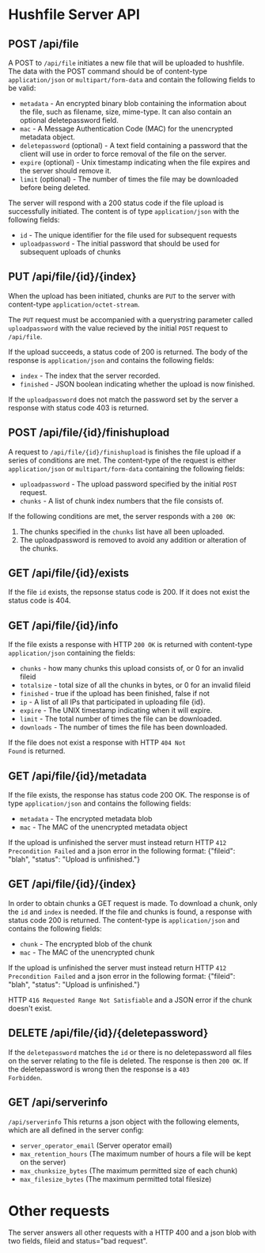 Hushfile Server API
===================

POST /api/file
---------------
A POST to `/api/file` initiates a new file that will be uploaded to hushfile. The data with the POST command should be of content-type `application/json` or `multipart/form-data` and contain the following fields to be valid:

- `metadata` - An encrypted binary blob containing the information about the file, such as filename, size, mime-type. It can also contain an optional deletepassword field.
- `mac` - A Message Authentication Code (MAC) for the unencrypted metadata object.
- `deletepassword` (optional) - A text field containing a password that the client will use in order to force removal of the file on the server.
- `expire` (optional) - Unix timestamp indicating when the file expires and the server should remove it.
- `limit` (optional) - The number of times the file may be downloaded before being deleted.

The server will respond with a 200 status code if the file upload is successfully initiated. The content is of type `application/json` with the following fields:

- `id` - The unique identifier for the file used for subsequent requests
- `uploadpassword` - The initial password that should be used for subsequent uploads of chunks

PUT /api/file/{id}/{index}
--------------------------
When the upload has been initiated, chunks are `PUT` to the server with content-type `application/octet-stream`.

The `PUT` request must be accompanied with a querystring parameter called `uploadpassword` with the value recieved by the initial `POST` request to `/api/file`.

If the upload succeeds, a status code of 200 is returned. The body of the response is `application/json` and contains the following fields:

- `index` - The index that the server recorded.
- `finished` - JSON boolean indicating whether the upload is now finished.

If the `uploadpassword` does not match the password set by the server a response with status code 403 is returned.

POST /api/file/{id}/finishupload
--------------------------------
A request to `/api/file/{id}/finishupload` is finishes the file upload if a series of conditions are met. The content-type of the request is either `application/json` or `multipart/form-data` containing the following fields:

- `uploadpassword` - The upload password specified by the initial `POST` request.
- `chunks` - A list of chunk index numbers that the file consists of.

If the following conditions are met, the server responds with a <code>200 OK</code>:

1. The chunks specified in the `chunks` list have all been uploaded.
2. The uploadpassword is removed to avoid any addition or alteration of the chunks.

GET /api/file/{id}/exists
--------------------
If the file `id` exists, the repsonse status code is 200. If it does not exist the status code is 404.

GET /api/file/{id}/info
------------------
If the file exists a response with HTTP <code>200 OK</code> is returned with content-type `application/json` containing the fields:

- `chunks` - how many chunks this upload consists of, or 0 for an invalid fileid
- `totalsize` - total size of all the chunks in bytes, or 0 for an invalid fileid
- `finished` - true if the upload has been finished, false if not
- `ip` - A list of all IPs that participated in uploading file {id}.
- `expire` - The UNIX timestamp indicating when it will expire.
- `limit` - The total number of times the file can be downloaded.
- `downloads` - The number of times the file has been downloaded.

If the file does not exist a response with HTTP <code>404 Not Found</code> is returned.

GET /api/file/{id}/metadata
---------------------------
If the file exists, the response has status code 200 OK. The response is of type `application/json` and contains the following fields:

- `metadata` - The encrypted metadata blob
- `mac` - The MAC of the unencrypted metadata object

If the upload is unfinished the server must instead return HTTP <code>412 Precondition Failed</code> and a json error in the following format: {"fileid": "blah", "status": "Upload is unfinished."}

GET /api/file/{id}/{index}
--------------------------
In order to obtain chunks a GET request is made. To download a chunk, only the `id` and `index` is needed. If the file and chunks is found, a response with status code 200 is returned. The content-type is `application/json` and contains the following fields:

- `chunk` - The encrypted blob of the chunk
- `mac` - The MAC of the unencrypted chunk

If the upload is unfinished the server must instead return HTTP <code>412 Precondition Failed</code> and a json error in the following format: {"fileid": "blah", "status": "Upload is unfinished."}

HTTP <code>416 Requested Range Not Satisfiable</code> and a JSON error if the chunk doesn't exist.


DELETE /api/file/{id}/{deletepassword}
--------------------------------------
If the `deletepassword` matches the `id` or there is no deletepassword all files on the server relating to the file is deleted. The response is then <code>200 OK</code>. If the deletepassword is wrong then the response is a <code>403 Forbidden</code>.

GET /api/serverinfo
-------------------
`/api/serverinfo` This returns a json object with the following elements, which are all defined in the server config:
- `server_operator_email` (Server operator email)
- `max_retention_hours` (The maximum number of hours a file will be kept on the server)
- `max_chunksize_bytes` (The maximum permitted size of each chunk)
- `max_filesize_bytes` (The maximum permitted total filesize)

Other requests
===============
The server answers all other requests with a HTTP 400 and a json blob with two fields, fileid and status="bad request".
